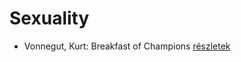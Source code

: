 # Sexuality

- Vonnegut, Kurt: Breakfast of Champions [részletek](../_details/Vonnegut%2C%20Kurt.md#id_1614)